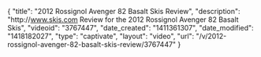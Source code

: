 {
    "title": "2012 Rossignol Avenger 82 Basalt Skis Review",
    "description": "http:\/\/www.skis.com Review for the 2012 Rossignol Avenger 82 Basalt Skis",
    "videoid": "3767447",
    "date_created": "1411361307",
    "date_modified": "1418182027",
    "type": "captivate",
    "layout": "video",
    "url": "\/v\/2012-rossignol-avenger-82-basalt-skis-review\/3767447"
}